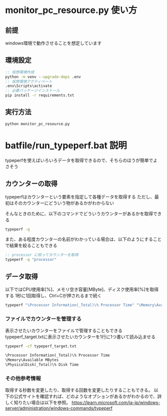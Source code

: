 # monitor_pc_resource.py 使い方

## 前提

windows環境で動作させることを想定しています

## 環境設定

```bat
:: 仮想環境作成
python -m venv --upgrade-deps .env
:: 仮想環境アクティベート
.env\Scripts\activate
:: 必要パッケージインストール
pip install -r requirements.txt
```

## 実行方法

```bat
python monitor_pc_resource.py
```

# batfile/run_typeperf.bat 説明

typeperfを使えばいろいろデータを取得できるので、そちらのほうが簡単でよさそう

## カウンターの取得

typeperfはカウンターという要素を指定して各種データを取得する
ただし、最初はそのカウンターにどういう物があるかがわからない

そんなときのために、以下のコマンドでどういうカウンターがあるかを取得できる

```bat
typeperf -q
```

また、ある程度カウンターの名前がわかっている場合は、以下のようにすることで結果を絞ることもできる

```bat
:: processor に絞ってカウンターを取得
typeperf -q "processor"
```

## データ取得

以下ではCPU使用率[%]、メモリ空き容量[MByte]、ディスク使用率[%]を取得する
1秒に1回取得し、Ctrl+Cが押されるまで続く

```bat
typeperf "\Processor Information(_Total)\% Processor Time" "\Memory\Available MBytes" "\PhysicalDisk(_Total)\% Disk Time"
```

### ファイルでカウンターを管理する
表示させたいカウンターをファイルで管理することもできる
typeperf_target.txtに表示させたいカウンターを1行に1つ書いて読み込ませる

```bat
typeperf -cf typeperf_target.txt
```

```txt:typeperf_target.txt
\Processor Information(_Total)\% Processor Time
\Memory\Available MBytes
\PhysicalDisk(_Total)\% Disk Time
```

### その他参考情報
取得する秒数を変更したり、取得する回数を変更したりすることもできる。
以下の公式サイトを確認すれば、どのようなオプションがあるかがわかるので、詳しく知りたい場合は以下を参照。
https://learn.microsoft.com/ja-jp/windows-server/administration/windows-commands/typeperf